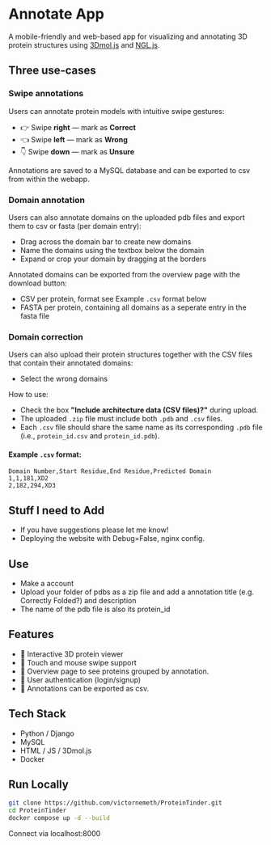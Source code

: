 # Annotate App

A mobile-friendly and web-based app for visualizing and annotating 3D protein structures using [3Dmol.js](https://3dmol.csb.pitt.edu/) and [NGL.js](https://www.npmjs.com/package/ngl).

## Three use-cases

### Swipe annotations
Users can annotate protein models with intuitive swipe gestures:

- 👉 Swipe **right** — mark as **Correct**
- 👈 Swipe **left** — mark as **Wrong**
- 👇 Swipe **down** — mark as **Unsure**

Annotations are saved to a MySQL database and can be exported to csv from within the webapp.

### Domain annotation
Users can also annotate domains on the uploaded pdb files and export them to csv or fasta (per domain entry):

- Drag across the domain bar to create new domains
- Name the domains using the textbox below the domain
- Expand or crop your domain by dragging at the borders

Annotated domains can be exported from the overview page with the download button:
- CSV per protein, format see Example `.csv` format below
- FASTA per protein, containing all domains as a seperate entry in the fasta file

### Domain correction
Users can also upload their protein structures together with the CSV files that contain their annotated domains:
- Select the wrong domains

How to use:

- Check the box **"Include architecture data (CSV files)?"** during upload.
- The uploaded `.zip` file must include both `.pdb` and `.csv` files.
- Each `.csv` file should share the same name as its corresponding `.pdb` file (i.e., `protein_id.csv` and `protein_id.pdb`).

#### Example `.csv` format:

```csv
Domain Number,Start Residue,End Residue,Predicted Domain
1,1,181,XD2
2,182,294,XD3
```

## Stuff I need to Add

- If you have suggestions please let me know!
- Deploying the website with Debug=False, nginx config.

## Use

- Make a account
- Upload your folder of pdbs as a zip file and add a annotation title (e.g. Correctly Folded?) and description
- The name of the pdb file is also its protein_id

## Features

- 🧬 Interactive 3D protein viewer
- 📱 Touch and mouse swipe support
- 🧮 Overview page to see proteins grouped by annotation.
- 🔐 User authentication (login/signup)
- 💾 Annotations can be exported as csv.

## Tech Stack

- Python / Django
- MySQL
- HTML / JS / 3Dmol.js
- Docker

## Run Locally

```bash
git clone https://github.com/victornemeth/ProteinTinder.git
cd ProteinTinder
docker compose up -d --build
```

Connect via localhost:8000

